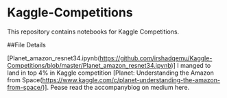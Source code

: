 # Kaggle-Competitions
This repository contains notebooks for Kaggle Competitions. 

##File Details

[Planet_amazon_resnet34.ipynb(https://github.com/irshadqemu/Kaggle-Competitions/blob/master/Planet_amazon_resnet34.ipynb)] I manged to land in top 4% in Kaggle competition [Planet: Understanding the Amazon from Space(https://www.kaggle.com/c/planet-understanding-the-amazon-from-space/)]. Pease read the accompanyblog on medium here.
 
